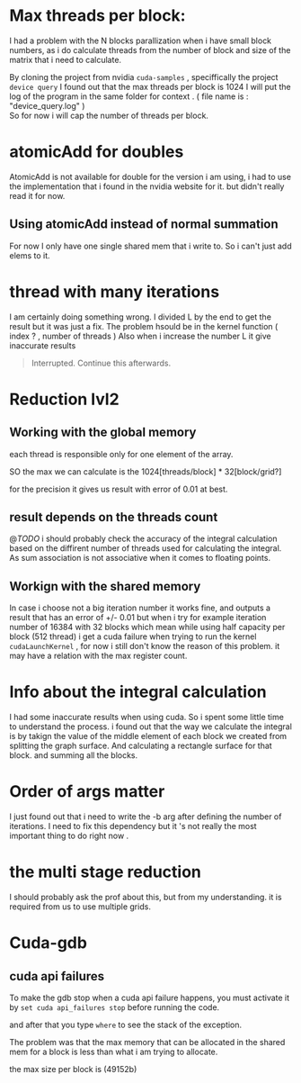 # Max threads per block: 
I had a problem with the N blocks parallization when i have small block numbers, as i do calculate threads from the number of block and size of the matrix that i need to calculate. 

By cloning the project from nvidia `cuda-samples` , speciffically the project `device query` I found out that the max threads per block is 1024
I will put the log of the program in the same folder for context . ( file name is : "device_query.log" )  
So for now i will cap the number of threads per block.


# atomicAdd for doubles 

AtomicAdd is not available for double for the version i am using, i had to use the implementation that i found in the nvidia website for it. but didn't really read it for now.
## Using atomicAdd instead of normal summation    
For now I only have one single shared mem that i write to. So i can't just add elems to it. 

# thread with many iterations

I am certainly doing something wrong. I divided L by the end to get the result but it was just a fix. The problem hsould be in the kernel function ( index ? , number of threads ) Also when i increase the number L it give inaccurate results 

> Interrupted. Continue this afterwards. 

# Reduction lvl2 

## Working with the global memory 

each thread is responsible only for one element of the array. 

SO the max we can calculate is the 1024[threads/block] * 32[block/grid?]

for the precision it gives us result with error of 0.01 at best.

## result depends on the threads count

@_TODO_ i should probably check the accuracy of the integral calculation based on the diffirent number of threads used for calculating the integral. As sum association is not associative when it comes to floating points. 

## Workign with the shared memory 

In case i choose not a big iteration number it works fine, and outputs a result that has an error of +/- 0.01 but when i try for example iteration number of 16384 with 32 blocks which mean while using half capacity per block (512 thread) i get a cuda failure when trying to run the kernel `cudaLaunchKernel` , for now i still don't know the reason of this problem. it may have a relation with the max register count.  
# Info about the integral calculation 
I had some inaccurate results when using cuda. So i spent some little time to understand the process. i found out that the way we calculate the integral is by takign the value of the middle element of each block we created from splitting the graph surface. And calculating a rectangle surface for that block. and summing all the blocks. 

# Order of args matter
I just found out that i need to write the -b arg after defining the number of iterations. I need to fix this dependency but it 's not really the most important thing to do right now .

# the multi stage reduction 

I should probably ask the prof about this, but from my understanding. it is required from us to use multiple grids. 


# Cuda-gdb 

## cuda api failures 

To make the gdb stop when a cuda api failure happens, you must activate it by `set cuda api_failures stop` before running the code. 


and after that you type `where` to see the stack of the exception.

The problem was that the max memory that can be allocated in the shared mem for a block is less than what i am trying to allocate. 


the max size per block is (49152b)
